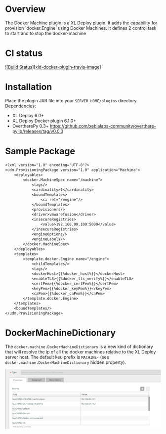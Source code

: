 # Overview #

The Docker Machine plugin is a XL Deploy plugin.
It adds the capability for provision `docker.Engine' using Docker Machines.
It defines 2 control task to start and to stop the docker-machine

# CI status #

[![Build Status][xld-docker-plugin-travis-image]][xld-docker-machine-plugin-travis-url]

[xld-docker-machine-plugin-travis-image]: https://travis-ci.org/xebialabs-community/xld-docker-machine-plugin.svg?branch=master
[xld-docker-machine-plugin-travis-url]: https://travis-ci.org/xebialabs-community/xld-docker-machine-plugin


# Installation #

Place the plugin JAR file into your `SERVER_HOME/plugins` directory.
Dependencies:

* XL Deploy 6.0+
* XL Deploy Docker plugin 6.1.0+
* OvertherePy 0.3+ https://github.com/xebialabs-community/overthere-pylib/releases/tag/v0.0.3

# Sample Package #

```
<?xml version="1.0" encoding="UTF-8"?>
<udm.ProvisioningPackage version="1.0" application="Machina">
    <deployables>
        <docker.MachineSpec name="/machine">
            <tags/>
            <cardinality>1</cardinality>
            <boundTemplates>
                <ci ref="/engine"/>
            </boundTemplates>
            <provisioners/>
            <driver>vmwarefusion</driver>
            <insecureRegistries>
                <value>192.168.99.100:5000</value>
            </insecureRegistries>
            <engineOptions/>
            <engineLabels/>
        </docker.MachineSpec>
    </deployables>
    <templates>
        <template.docker.Engine name="/engine">
            <childTemplates/>
            <tags/>
            <dockerHost>{{%docker_host%}}</dockerHost>
            <enableTLS>{{%docker_tls_verify%}}</enableTLS>
            <certPem>{{%docker_certPem%}}</certPem>
            <keyPem>{{%docker_keyPem%}}</keyPem>
            <caPem>{{%docker_caPem%}}</caPem>
        </template.docker.Engine>
    </templates>
    <boundTemplates/>
</udm.ProvisioningPackage>
```

# DockerMachineDictionary #

The `docker.machine.DockerMachineDictionary` is a new kind of dictionary that will resolve the ip of all the docker machines relative to the XL Deploy server host.
The default keu prefix is `MACHINE-` (see `docker.machine.DockerMachineDictionary` hidden property).


![Screenshot](docs/docker.machine.DockerMachineDictionary.png)
